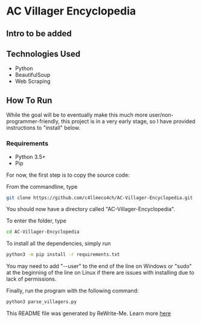 # AC Villager Encyclopedia

## Intro to be added

## Technologies Used

- Python
- BeautifulSoup
- Web Scraping

## How To Run

While the goal will be to eventually make this much more user/non-programmer-friendly, this project is in a very early stage, so I have provided instructions to "install" below.

### Requirements

- Python 3.5+
- Pip

For now, the first step is to copy the source code:

From the commandline, type

```bash
git clone https://github.com/c4llmeco4ch/AC-Villager-Encyclopedia.git
```

You should now have a directory called "AC-Villager-Encyclopedia".

To enter the folder, type

```bash
cd AC-Villager-Encyclopedia
```

To install all the dependencies, simply run

```bash
python3 -m pip install -r requirements.txt
```

You may need to add "--user" to the end of the line on Windows or "sudo" at the beginning of the line on Linux if there are issues with installing due to lack of permissions.

Finally, run the program with the following command:

```bash
python3 parse_villagers.py
```

This README file was generated by ReWrite-Me. Learn more [here](https://github.com/c4llmeco4ch/ReWrite-Me)